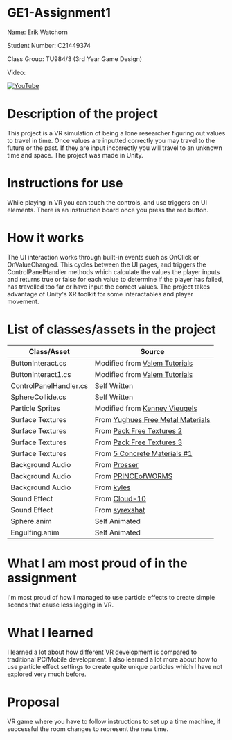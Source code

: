 # GE1-Assignment1

Name: Erik Watchorn

Student Number: C21449374

Class Group: TU984/3 (3rd Year Game Design)

Video:

[![YouTube](https://i9.ytimg.com/vi/xrN_CFVcOek/mqdefault.jpg?sqp=CJCM8qsG-oaymwEmCMACELQB8quKqQMa8AEB-AHUBoAC4AOKAgwIABABGGUgZShlMA8=&rs=AOn4CLCcDey3pKIss_SgKD17qUtQK_QLUQ)](https://youtu.be/xrN_CFVcOek)

# Description of the project
This project is a VR simulation of being a lone researcher figuring out values to travel in time. Once values are inputted correctly you may travel to the future or the past. If they are input incorrectly you will travel to an unknown time and space. The project was made in Unity.

# Instructions for use
While playing in VR you can touch the controls, and use triggers on UI elements.
There is an instruction board once you press the red button.

# How it works
The UI interaction works through built-in events such as OnClick or OnValueChanged. This cycles between the UI pages, and triggers the ControlPanelHandler methods which calculate the values the player inputs and returns true or false for each value to determine if the player has failed, has travelled too far or have input the correct values. The project takes advantage of Unity's XR toolkit for some interactables and player movement. 

# List of classes/assets in the project

| Class/Asset | Source |
| ----------- | ------ |
| ButtonInteract.cs | Modified from [Valem Tutorials](https://youtu.be/bts8VkDP_vU?si=y_qVWZlA0i26neHe) |
| ButtonInteract1.cs | Modified from [Valem Tutorials](https://youtu.be/bts8VkDP_vU?si=y_qVWZlA0i26neHe) |
| ControlPanelHandler.cs | Self Written |
| SphereCollide.cs | Self Written |
| Particle Sprites | Modified from [Kenney Vieugels](https://opengameart.org/content/particle-pack-80-sprites) |
| Surface Textures | From [Yughues Free Metal Materials](https://assetstore.unity.com/packages/p/yughues-free-metal-materials-12949) |
| Surface Textures | From [Pack Free Textures 2](https://assetstore.unity.com/packages/2d/textures-materials/pack-free-textures-2-266006) |
| Surface Textures | From [Pack Free Textures 3](https://assetstore.unity.com/packages/2d/textures-materials/pack-free-textures-3-266007) |
| Surface Textures | From [5 Concrete Materials #1](https://assetstore.unity.com/packages/2d/textures-materials/concrete/5-concrete-materials-1-255940) |
| Background Audio | From [Prosser](https://freesound.org/people/Prosser/sounds/233996/) |
| Background Audio | From [PRINCEofWORMS](https://freesound.org/people/PRINCEofWORMS/sounds/571647/) |
| Background Audio | From [kyles](https://freesound.org/people/kyles/sounds/455828/) |
| Sound Effect | From [Cloud-10](https://freesound.org/people/Cloud-10/sounds/688735/) |
| Sound Effect | From [syrexshat](https://freesound.org/people/syrexshat/sounds/520629/) |
| Sphere.anim | Self Animated |
| Engulfing.anim | Self Animated |



# What I am most proud of in the assignment
I'm most proud of how I managed to use particle effects to create simple scenes that cause less lagging in VR.

# What I learned
I learned a lot about how different VR development is compared to traditional PC/Mobile development. I also learned a lot more about how to use particle effect settings to create quite unique particles which I have not explored very much before.

# Proposal
VR game where you have to follow instructions to set up a time machine, if successful the room changes to represent the new time.


